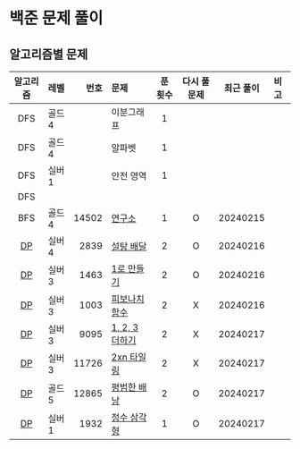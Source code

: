 # 백준 문제 풀이
## 알고리즘별 문제
|       알고리즘        | 레벨   |    번호 | 문제                                    | 푼 횟수 | 다시 풀 문제 |  최근 풀이   |  비고|
|:-----------------:|:-----|------:|:--------------------------------------|:----:|:-------:|:--------:|:---|
|        DFS        | 골드 4 |       | 이분그래프                                 |  1   |         |          |    |
|        DFS        | 골드 4 |       | 알파벳                                   |  1   |         |          |    |
|        DFS        | 실버 1 |       | 안전 영역                                 |  1   |         |          |    |
|        DFS        |      |       |                                       |      |         |          |    |
|        BFS        | 골드 4 | 14502 | [연구소](./bfs/연구소/연구소.md)               |  1   |    O    | 20240215 |    |
| [DP](./dp/DP.md)  | 실버 4 |  2839 | [설탕 배달](./dp/설탕배달/설탕배달.md)            |  2   |    O    | 20240216 |    |
| [DP](./dp/DP.md)  | 실버 3 |  1463 | [1로 만들기](./dp/_1로만들기/1로만들기.md)        |  2   |    O    | 20240216 |    |
| [DP](./dp/DP.md)  | 실버 3 |  1003 | [피보나치함수](./dp/피보나치함수/피보나치함수.md)       |  2   |    X    | 20240216 |    |
| [DP](./dp/DP.md)  | 실버 3 |  9095 | [1, 2, 3 더하기](./dp/_123더하기/123더하기.md) |  2   |    X    | 20240217 |    |
| [DP](./dp/DP.md)  | 실버 3 | 11726 | [2xn 타일링](./dp/_2xn타일링/_2xn타일링.md)    |  2   |    X    | 20240217 |    |
| [DP](./dp/DP.md)  | 골드 5 | 12865 | [평범한 배낭](./dp/평범한배낭/평범한배낭.md)         |  2   |    O    | 20240217 |    |
| [DP](./dp/DP.md)  | 실버 1 |  1932 | [정수 삼각형](./dp/정수삼각형/정수삼각형.md)         |  1   |    O    | 20240217 |    |
